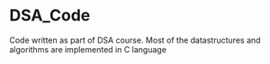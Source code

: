 # DSA_Code
Code written as part of DSA course. Most of the datastructures and algorithms are implemented in C language

